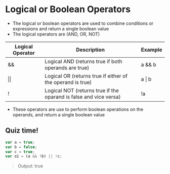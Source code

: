 # Logical or Boolean Operators

- The logical or boolean operators are used to combine conditions or expressions and return a single boolean value
- The logical operators are (AND, OR, NOT)

| Logical Operator | Description                                                       | Example |
| ---------------- | ----------------------------------------------------------------- | ------- |
| &&               | Logical AND (returns true if both operands are true)              | a && b  |
| \|\|             | Logical OR (returns true if either of the operand is true)        | a \| b  |
| !                | Logical NOT (returns true if the oparand is false and vice versa) | !a      |

- These operators are use to perform boolean operations on the operands, and return a single boolean value

## Quiz time!

```js
var a = true;
var b = false;
var c = true;
var o1 = (a && !b) || !c;
```

> Output: true
